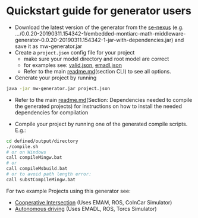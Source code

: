 # Quickstart guide for generator users
- Download the latest version of the generator from the [se-nexus](https://nexus.se.rwth-aachen.de/service/rest/repository/browse/public/de/monticore/lang/monticar/embedded-montiarc-math-middleware-generator/) (e.g. .../0.0.20-20190311.154342-1/embedded-montiarc-math-middleware-generator-0.0.20-20190311.154342-1-jar-with-dependencies.jar) and save it as mw-generator.jar
- Create a `project.json` config file for your project
    - make sure your model directory and root model are correct
    - for examples see: [valid.json](src/test/resources/config/valid.json), [emadl.json](src/test/resources/config/emadl.json)
    - Refer to the main [readme.md](README.md)(section CLI) to see all options.
- Generate your project by running  
```bash
java -jar mw-generator.jar project.json
```

- Refer to the main [readme.md](README.md)(Section: Dependencies needed to compile the generated projects) for instructions on how to install the needed dependencies for compilation

- Compile your project by running one of the generated compile scripts. E.g.:
```bash
cd defined/output/directory
./compile.sh
# or on Windows
call compileMingw.bat
# or
call compileMsbuild.bat
# or to avoid path length error:
call substCompileMingw.bat
```
    
For two example Projects using this generator see:
- [Cooperative Intersection](https://git.rwth-aachen.de/monticore/EmbeddedMontiArc/applications/cooperativeintersection) (Uses EMAM, ROS, CoInCar Simulator)
- [Autonomous driving](https://git.rwth-aachen.de/autonomousdriving/torcs_dl) (Uses EMADL, ROS, Torcs Simulator)